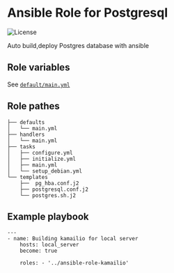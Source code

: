 # Ansible Role for Postgresql
![License](https://img.shields.io/github/license/mach1el/ansible-role-postgresql?color=orange&style=plastic)

Auto build,deploy Postgres database with ansible

## Role variables
See [`default/main.yml`](https://github.com/mach1el/ansible-role-postgresql/blob/master/defaults/main.yml)

## Role pathes

	├── defaults
	│   └── main.yml
	├── handlers
	│   └── main.yml
	├── tasks
	│   ├── configure.yml
	│   ├── initialize.yml
	│   ├── main.yml
	│   └── setup_debian.yml
	└── templates
        ├──  pg_hba.conf.j2
        ├── postgresql.conf.j2
        └── postgres.sh.j2

## Example playbook
  
	---
	- name: Building kamailio for local server
		hosts: local_server
		become: true
		
		roles: - '../ansible-role-kamailio'

